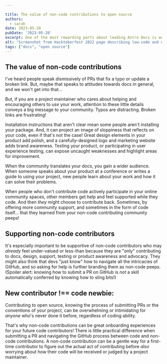 ```yaml
---
 
title: The value of non-code contributions to open source
authors:
  - sarah
date: 2023-05-20
pubDate: '2023-05-20'
excerpt: One of the most rewarding parts about leading Astro Docs is welcoming non-code contributors to open source! We still have work to do, but the open source community is slowly starting to realize (and capitalize on!) the value of writers, translators, designers, testers, content creators, speakers, community support members.
alt: "Screenshot from Hacktoberfest 2022 page describing low-code and no-code contributions that would count for credit in writing, design and advocacy."
tags: ["docs", "open source"]
---
```

## The value of non-code contributions

I've heard people speak dismissively of PRs that fix a typo or update a broken link. But, maybe that speaks to attitudes towards docs in general, and we won't get into that...

But, if you are a project maintainer who cares about helping and encouraging others to *use* your work, attention to these little details conveys a big message to your community. Typos are distracting. Broken links are frustrating!

Installation instructions that aren't clear mean some people aren't installing your package. And, it can project an image of sloppiness that reflects on your code, even if that's not the case! Great design elements in your product add polish, and a carefully-designed logo and marketing website adds brand awareness. Testing your product, or participating in user experience testing, can expose uncaught weaknesses and highlight areas for improvement.

When the community translates your docs, you gain a wider audience. When someone speaks about your product at a conference or writes a guide to using your project, new people learn about your work and how it can solve their problems. 

When people who don't contribute code actively participate in your online community spaces, other members get help and feel supported while they code. And then *they* might choose to contribute back. Sometimes, by offering more community support, and sometimes in the form of code itself... that they learned from your non-code contributing community peeps!

## Supporting non-code contributors

It's especially important to be supportive of non-code contributors who may *already* feel under-valued or less-than because they are "only" contributing to docs, design, support, testing or product awareness and advocacy. They might also think that devs "just know" how to navigate all the intricacies of GitHub, and so asking for help is further branding them as non-code peeps. (Spoiler alert: knowing how to submit a PR on GitHub is *not* a skill automatically conferred by knowing how to sling bits!)

## **New contributor !== code newbie:**

Contributing to open source, knowing the process of submitting PRs or the conventions of your project, can be overwhelming or intimidating for *anyone* who's never done it before, regardless of coding ability.

That's why non-code contributions can be great onboarding experiences for your future code contributors! There is little practical difference when submitting a PR and navigating the GitHub process between code and non-code contributions. A non-code contribution can be a gentle way for a first-time contributor to figure out the actual act of contributing before *also* worrying about how their code will be received or judged by a project maintainer.
